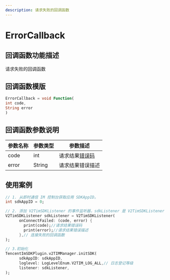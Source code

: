 ```yaml
---
description: 请求失败的回调函数
---
```


# ErrorCallback

## 回调函数功能描述

请求失败的回调函数

## 回调函数模版

```dart
ErrorCallback = void Function(
int code,
String error
)
```

## 回调函数参数说明

| 参数名称  | 参数类型   | 参数描述                                                           |
| ----- | ------ | -------------------------------------------------------------- |
| code  | int    | 请求结果[错误码](https://cloud.tencent.com/document/product/269/1671) |
| error | String | 请求结果错误描述                                                       |

## 使用案例

```dart
// 1. 从即时通信 IM 控制台获取应用 SDKAppID。
int sdkAppID = 0;

// 2. 添加 V2TimSDKListener 的事件监听器，sdkListener 是 V2TimSDKListener 的实现类
V2TimSDKListener sdkListener = V2TimSDKListener(
      onConnectFailed: (code, error) {
        print(code);//请求结果错误码
        print(error);//请求结果错误描述
      },// 连接失败的回调函数
);

// 3.初始化
TencentImSDKPlugin.v2TIMManager.initSDK(
      sdkAppID: sdkAppID,
      loglevel: LogLevelEnum.V2TIM_LOG_ALL,// 日志登记等级
      listener: sdkListener,
);
```

